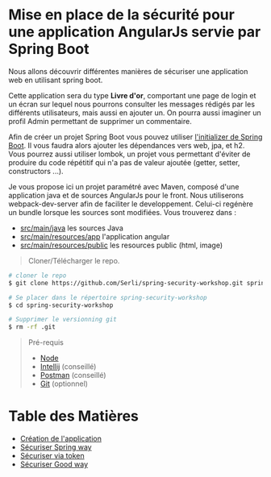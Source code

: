 # Mise en place de la sécurité pour une application AngularJs servie par Spring Boot

Nous allons découvrir différentes manières de sécuriser une application web en utilisant spring boot.

Cette application sera du type **Livre d'or**, comportant une page de login et un écran sur lequel nous pourrons consulter les messages rédigés par les différents utilisateurs, mais aussi en ajouter un.
On pourra aussi imaginer un profil Admin permettant de supprimer un commentaire.

Afin de créer un projet Spring Boot vous pouvez utiliser [l'initializer de Spring Boot](https://start.spring.io).
Il vous faudra alors ajouter les dépendances vers web, jpa, et h2. Vous pourrez aussi utiliser lombok, un projet vous permettant d'éviter de produire du code répétitif qui n'a pas de valeur ajoutée (getter, setter, constructors ...).

Je vous propose ici un projet paramétré avec Maven, composé d'une application java et de sources AngularJs pour le front.
Nous utiliserons webpack-dev-server afin de faciliter le developpement. Celui-ci regénère un bundle lorsque les sources sont modifiées.
Vous trouverez dans :
* [src/main/java](./src/main/java) les sources Java
* [src/main/resources/app](./src/main/resources/app) l'application angular
* [src/main/resources/public](./src/main/resources/public) les resources public (html, image)

> Cloner/Télécharger le repo.

```bash
# cloner le repo
$ git clone https://github.com/Serli/spring-security-workshop.git spring-security-workshop

# Se placer dans le répertoire spring-security-workshop
$ cd spring-security-workshop

# Supprimer le versionning git
$ rm -rf .git
```

>Pré-requis
>* [Node](https://nodejs.org/en/)
>* [Intellij](https://www.jetbrains.com/shop/eform/students) (conseillé)
>* [Postman](https://www.getpostman.com) (conseillé) 
>* [Git](https://www.linode.com/docs/development/version-control/how-to-install-git-on-linux-mac-and-windows/) (optionnel) 

# Table des Matières


* [Création de l'application](./step1)
* [Sécuriser Spring way](./step2)
* [Sécuriser via token](./step3)
* [Sécuriser Good way](./step4)
